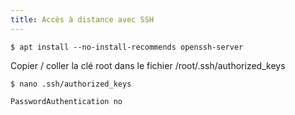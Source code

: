```yaml
---
title: Accès à distance avec SSH
---
```


```shell
$ apt install --no-install-recommends openssh-server
```

Copier / coller la clé root dans le fichier /root/.ssh/authorized_keys

```shell
$ nano .ssh/authorized_keys
```

```config
PasswordAuthentication no
```
